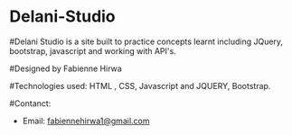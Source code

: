 # Delani-Studio

#Delani Studio is a site built to practice concepts learnt including JQuery, bootstrap, javascript and working with API's.

#Designed by Fabienne Hirwa

#Technologies used: HTML , CSS, Javascript and JQUERY, Bootstrap.

#Contanct:
- Email: fabiennehirwa1@gmail.com
